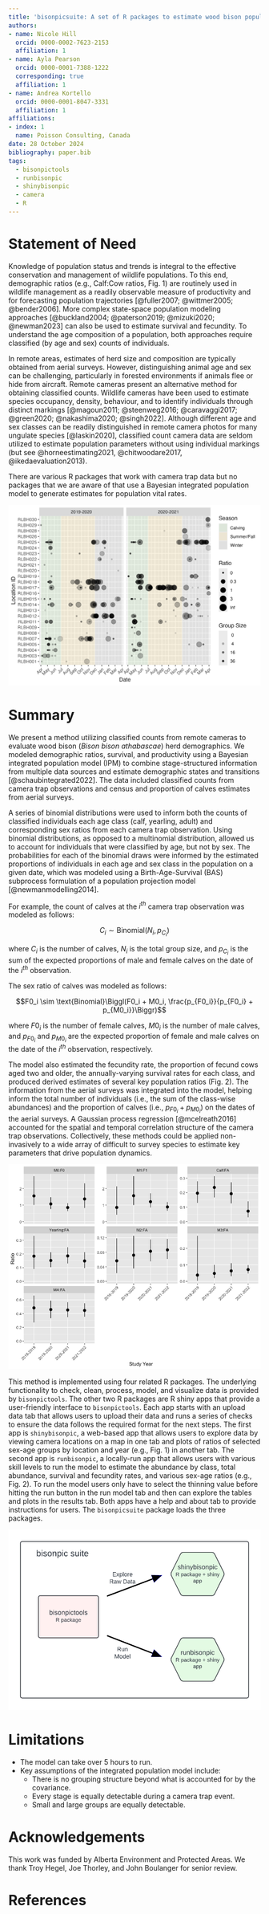 ```yaml
---
title: 'bisonpicsuite: A set of R packages to estimate wood bison population parameters from remote camera data.'
authors:
- name: Nicole Hill
  orcid: 0000-0002-7623-2153
  affiliation: 1
- name: Ayla Pearson
  orcid: 0000-0001-7388-1222
  corresponding: true
  affiliation: 1
- name: Andrea Kortello
  orcid: 0000-0001-8047-3331
  affiliation: 1
affiliations:
- index: 1
  name: Poisson Consulting, Canada
date: 28 October 2024
bibliography: paper.bib
tags:
  - bisonpictools
  - runbisonpic
  - shinybisonpic
  - camera
  - R
---
```


# Statement of Need

Knowledge of population status and trends is integral to the effective conservation and management of wildlife populations. 
To this end, demographic ratios (e.g., Calf:Cow ratios, Fig. 1) are routinely used in wildlife management as a readily observable measure of productivity and for forecasting population trajectories [@fuller2007; @wittmer2005; @bender2006]. 
More complex state-space population modeling approaches [@buckland2004; @paterson2019; @mizuki2020; @newman2023] can also be used to estimate survival and fecundity.
To understand the age composition of a population, both approaches require classified (by age and sex) counts of individuals.

In remote areas, estimates of herd size and composition are typically obtained from aerial surveys. 
However, distinguishing animal age and sex can be challenging, particularly in forested environments if animals flee or hide from aircraft. 
Remote cameras present an alternative method for obtaining classified counts. 
Wildlife cameras have been used to estimate species occupancy, density, behaviour, and to identify individuals through distinct markings [@magoun2011; @steenweg2016; @caravaggi2017; @green2020; @nakashima2020; @singh2022]. 
Although different age and sex classes can be readily distinguished in remote camera photos for many ungulate species [@laskin2020], classified count camera data are seldom utilized to estimate population parameters without using individual markings (but see @horneestimating2021, @chitwoodare2017, @ikedaevaluation2013).

There are various R packages that work with camera trap data but no packages that we are aware of that use a Bayesian integrated population model to generate estimates for population vital rates.

![*Data exploration plot from the shinybisonpic app, showing calf:cow ratios over time from individual remote cameras in the Ronald Lake Wood Bison range in northeast Alberta. Ratios are shown with camera trap ID, observation date, study year, season, and group size. A ratio of 0 represents a group of entirely cows, while an infinite ratio (Inf) represents a group of entirely calves.* \label{fig:ratioplot}](ratio-plot.png) 

# Summary

We present a method utilizing classified counts from remote cameras to evaluate wood bison (*Bison bison athabascae*) herd demographics.
We modeled demographic ratios, survival, and productivity using a Bayesian integrated population model (IPM) to combine stage-structured information from multiple data sources and estimate demographic states and transitions [@schaubintegrated2022]. 
The data included classified counts from camera trap observations and census and proportion of calves estimates from aerial surveys.

A series of binomial distributions were used to inform both the counts of classified individuals each age class (calf, yearling, adult) and corresponding sex ratios from each camera trap observation.
Using binomial distributions, as opposed to a multinomial distribution, allowed us to account for individuals that were classified by age, but not by sex.
The probabilities for each of the binomial draws were informed by the estimated proportions of individuals in each age and sex class in the population on a given date, which was modeled using a Birth-Age-Survival (BAS) subprocess formulation of a population projection model [@newmanmodelling2014].

For example, the count of calves at the $i^{th}$ camera trap observation was modeled as follows: 

$$C_i \sim \text{Binomial}(N_i, p_{C_i})$$

where $C_i$ is the number of calves, $N_i$ is the total group size, and $p_{C_i}$ is the sum of the expected proportions of male and female calves on the date of the $i^{th}$ observation.

The sex ratio of calves was modeled as follows:

$$F0_i \sim \text{Binomial}\Biggl(F0_i + M0_i, \frac{p_{F0_i}}{p_{F0_i} + p_{M0_i}}\Biggr)$$

where $F0_i$ is the number of female calves, $M0_i$ is the number of male calves, and $p_{F0_i}$ and $p_{M0_i}$ are the expected proportion of female and male calves on the date of the $i^{th}$ observation, respectively.

The model also estimated the fecundity rate, the proportion of fecund cows aged two and older, the annually-varying survival rates for each class, and produced derived estimates of several key population ratios (Fig. 2).
The information from the aerial surveys was integrated into the model, helping inform the total number of individuals (i.e., the sum of the class-wise abundances) and the proportion of calves (i.e., $p_{F0_i} + p_{M0_i}$) on the dates of the aerial surveys.
A Gaussian process regression [@mcelreath2016] accounted for the spatial and temporal correlation structure of the camera trap observations.
Collectively, these methods could be applied non-invasively to a wide array of difficult to survey species to estimate key parameters that drive population dynamics.

![*Example of a prediction plot from the runbisonpic app, showing estimated population ratios for the Ronald Lake Wood Bison herd, by study year. M0 and F0 are male and female calves, M1 and F1 are male and female yearlings, Calf and Yearling represent all individuals within those age classes including those with unknown sex, M2 and M3 represent male two- and three-year-olds, MA represents males aged four and older, and FA represents females aged two and older.* \label{fig:modelplot}](model-plot.png)

This method is implemented using four related R packages.
The underlying functionality to check, clean, process, model, and visualize data is provided by `bisonpictools`.
The other two R packages are R shiny apps that provide a user-friendly interface to `bisonpictools`.
Each app starts with an upload data tab that allows users to upload their data and runs a series of checks to ensure the data follows the required format for the next steps.
The first app is `shinybisonpic`, a web-based app that allows users to explore data by viewing camera locations on a map in one tab and plots of ratios of selected sex-age groups by location and year (e.g., Fig. 1) in another tab. 
The second app is `runbisonpic`, a locally-run app that allows users with various skill levels to run the model to estimate the abundance by class, total abundance, survival and fecundity rates, and various sex-age ratios (e.g., Fig. 2). 
To run the model users only have to select the thinning value before hitting the run button in the run model tab and then can explore the tables and plots in the results tab.
Both apps have a help and about tab to provide instructions for users. 
The `bisonpicsuite` package loads the three packages.

![*Bisonpicsuite package structure* \label{fig:packageoverview}](bisonpic_suite.png)

# Limitations

- The model can take over 5 hours to run.
- Key assumptions of the integrated population model include:
  - There is no grouping structure beyond what is accounted for by the covariance.
  - Every stage is equally detectable during a camera trap event.
  - Small and large groups are equally detectable.

# Acknowledgements

This work was funded by Alberta Environment and Protected Areas.
We thank Troy Hegel, Joe Thorley, and John Boulanger for senior review.

# References
